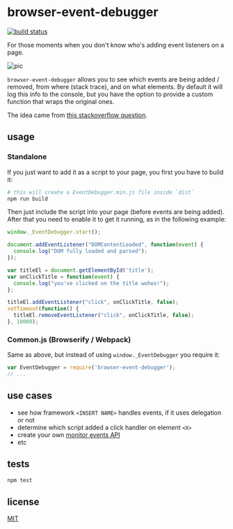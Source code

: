 # browser-event-debugger

[![build status](https://secure.travis-ci.org/alessioalex/browser-event-debugger.png)](http://travis-ci.org/alessioalex/browser-event-debugger)

For those moments when you don't know who's adding event listeners on a page.

![pic](https://cldup.com/B1HIUnmRf1.png)

`browser-event-debugger` allows you to see which events are being added / removed, from where (stack trace), and on what elements.
By default it will log this info to the console, but you have the option to provide a custom function that wraps the original ones.

The idea came from [this stackoverflow question](http://stackoverflow.com/questions/4787698/failure-to-override-elements-addeventlistener-in-firefox).

## usage

### Standalone

If you just want to add it as a script to your page, you first you have to build it:

```sh
# this will create a EventDebugger.min.js file inside `dist`
npm run build
```

Then just include the script into your page (before events are being added).
After that you need to enable it to get it running, as in the following example:

```js
window._EventDebugger.start();

document.addEventListener("DOMContentLoaded", function(event) {
  console.log("DOM fully loaded and parsed");
});

var titleEl = document.getElementById('title');
var onClickTitle = function(event) {
  console.log("you've clicked on the title wohoo!");
};

titleEl.addEventListener("click", onClickTitle, false);
setTimeout(function() {
  titleEl.removeEventListener("click", onClickTitle, false);
}, 10000);
```

### Common.js (Browserify / Webpack)

Same as above, but instead of using `window._EventDebugger` you require it:

```js
var EventDebugger = require('browser-event-debugger');
// ...
```

## use cases

- see how framework `<INSERT NAME>` handles events, if it uses delegation or not
- determine which script added a click handler on element `<X>`
- create your own [monitor events API](http://blittle.github.io/chrome-dev-tools/console/monitor-events.html)
- etc

## tests

```sh
npm test
```

## license

[MIT](http://alessioalex.mit-license.org/)
